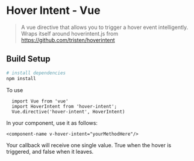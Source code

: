 # Hover Intent - Vue

> A vue directive that allows you to trigger a hover event intelligently. Wraps itself around hoverintent.js from https://github.com/tristen/hoverintent
## Build Setup

``` bash
# install dependencies
npm install
```
To use
``` 
  import Vue from 'vue'
  import HoverIntent from 'hover-intent';
  Vue.directive('hover-intent', HoverIntent)
```
In your component, use it as follows: 
```
<component-name v-hover-intent="yourMethodHere"/>
```
Your callback will receive one single value. True when the hover is triggered, and false when it leaves. 

